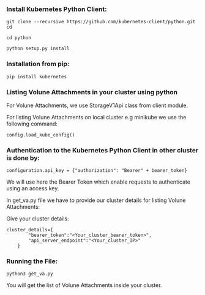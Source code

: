 ### Install Kubernetes Python Client:

`git clone --recursive https://github.com/kubernetes-client/python.git cd`

`cd python`

`python setup.py install`

### Installation from pip:

`pip install kubernetes`

### Listing Volune Attachments in your cluster using python

For Volune Attachments, we use StorageV1Api class from client module.

For listing Volune Attachments on local cluster e.g minikube we use the following command:

`config.load_kube_config()`

### Authentication to the Kubernetes Python Client in other cluster is done by: 

`configuration.api_key = {"authorization": "Bearer" + bearer_token}`

We will use here the Bearer Token which enable requests to authenticate using an access key.

In get_va.py file we have to provide our cluster details for listing Volune Attachments:


Give your cluster details:
```
cluster_details={
        "bearer_token":"<Your_cluster_bearer_token>",
        "api_server_endpoint":"<Your_cluster_IP>"
    }
```

### Running the File:
```
python3 get_va.py
```

You will get the list of Volune Attachments inside your cluster.